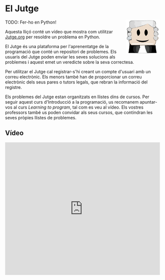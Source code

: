 # El Jutge

<img src='./jutge.png' style='height: 8em; float: right; margin: 0 0 1em 1em;'/>


TODO: Fer-ho en Python!

Aquesta lliçó conté un vídeo que mostra com utilitzar [Jutge.org](https://jutge.org) per resoldre un problema en Python.

El Jutge és una plataforma per l'aprenentatge de la programació que conté un repositori de problemes. Els usuaris del Jutge poden enviar les seves solucions als problemes i aquest emet un veredicte sobre la seva correctesa.

Per utilitzar el Jutge cal registrar-s'hi creant un compte d'usuari amb un correu electrònic. Els menors també han de proporcionar un correu electrònic dels seus pares o tutors legals, que rebran la informació del registre.

Els problemes del Jutge estan organitzats en llistes dins de cursos. Per seguir aquest curs d'Introducció a la programació, us recomanem apuntar-vos al curs *Learning to program*, tal com es veu al vídeo.  Els vostres professors també us poden convidar als seus cursos, que contindran les seves pròpies llistes de problemes.


## Vídeo

<iframe width="100%" height="432" src="https://www.youtube.com/embed/Qmk6AWiPpgI" frameborder="0" allow="accelerometer; autoplay; encrypted-media; gyroscope; picture-in-picture" allowfullscreen/>



<Autors autors="jpetit"/>